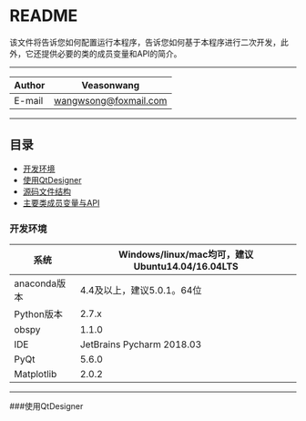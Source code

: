 README
===========================
该文件将告诉您如何配置运行本程序，告诉您如何基于本程序进行二次开发，此外，它还提供必要的类的成员变量和API的简介。

****
|Author|Veasonwang|
|---|---
|E-mail|wangwsong@foxmail.com

****
## 目录
* [开发环境](#开发环境)
* [使用QtDesigner](#使用QtDesigner)
* [源码文件结构](#源码文件结构)
* [主要类成员变量与API](#主要类成员变量与API)

### 开发环境
|系统|Windows/linux/mac均可，建议Ubuntu14.04/16.04LTS|
|---|---
|anaconda版本|4.4及以上，建议5.0.1。64位
|Python版本|2.7.x
|obspy|1.1.0
|IDE|JetBrains Pycharm 2018.03
|PyQt|5.6.0
|Matplotlib|2.0.2
-----------

###使用QtDesigner
